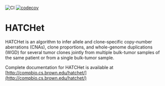 ![CI](https://github.com/raphael-group/hatchet/workflows/CI/badge.svg)
[![codecov](https://codecov.io/gh/raphael-group/hatchet/branch/master/graph/badge.svg)](https://codecov.io/gh/raphael-group/hatchet)

# HATCHet

HATCHet is an algorithm to infer allele and clone-specific copy-number aberrations (CNAs), clone proportions, and whole-genome duplications (WGD) for several tumor clones jointly from multiple bulk-tumor samples of the same patient or from a single bulk-tumor sample.

Complete documentation for HATCHet is available at [http://compbio.cs.brown.edu/hatchet/](http://compbio.cs.brown.edu/hatchet/)
